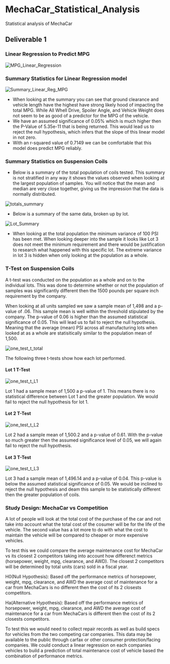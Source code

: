 # MechaCar_Statistical_Analysis
Statistical analysis of MechaCar

## Deliverable 1

### Linear Regression to Predict MPG
![MPG_Linear_Regression](https://user-images.githubusercontent.com/104606589/189550747-525d078f-e87a-47a2-9fdf-e1a3a70eed50.png)
### Summary Statistics for Linear Regression model
![Summary_Linear_Reg_MPG](https://user-images.githubusercontent.com/104606589/189550775-ce4ef373-db45-4e05-b8d0-fa5f3f149bba.png)
- When looking at the summary you can see that ground clearance and vehicle length have the highest  have strong likely hood of impacting the total MPG.  While All Whell Drive, Spoiler Angle, and Vehicle Weight does not seem to be as good of a predictor for the MPG of the vehicle.
- We have an assumed significance of 0.05% which is much higher then the P-Value of 5.35e-11 that is being returned. This would lead us to reject the null hypothesis, which infers that the slope of this linear model in not zero.
- With an r-squared value of 0.7149 we can be comfortable that this model does predict MPG reliably. 
### Summary Statistics on Suspension Coils
- Below is a summary of the total population of coils tested.  This summary is not stratified in any way it shows the values observed when looking at the largest population of samples.  You will notice that the mean and median are very close together, giving us the impression that the data is normally distributed.

![totals_summary](https://user-images.githubusercontent.com/104606589/189551215-8607ec70-bc2f-49fe-b357-584bfa9511ee.png)
- Below is a summary of the same data, broken up by lot.

![Lot_Summary](https://user-images.githubusercontent.com/104606589/189551220-1a30639d-2a1c-4721-861f-cc80c8a01267.png)

-  When looking at the total population the minimum variance of 100 PSI has been met.  When looking deeper into the sample it looks like Lot 3 does not meet the minimum requirement and there would be justification to research what happened with this specific lot. The extreme variance in lot 3 is hidden when only looking at the population as a whole. 
### T-Test on Suspension Coils
A t-test was conducted on the population as a whole and on to the individual lots.  This was done to determine whether or not the population of samples was significantly different then the 1500 pounds per square inch requirement by the company.

When looking at all units sampled we saw a sample mean of 1,498 and a p-value of .06.  This sample mean is well within the threshold stipulated by the company.  The p-value of 0.06 is higher than the assumed statistical significance of 0.05.  This will lead us to fail to reject the null hypothesis.  Meaning that the average (mean) PSI across all manufacturing lots when looked at as a whole are statisitically similar to the population mean of 1,500.

![one_test_t_total](https://user-images.githubusercontent.com/104606589/189551623-1fcd921f-031a-47df-a1cd-2f64788b8dd0.png)

The following three t-tests show how each lot performed.
#### Lot 1 T-Test

![one_test_t_L1](https://user-images.githubusercontent.com/104606589/189551626-cfce176f-74bb-47a9-b838-5462ef0e9359.png)

Lot 1 had a sample mean of 1,500 a p-value of 1.  This means there is no statistical difference between Lot 1 and the greater population.  We would fail to reject the null hypothesis for lot 1.
#### Lot 2 T-Test

![one_test_t_L2](https://user-images.githubusercontent.com/104606589/189551628-35cccd7e-77d9-4c52-908f-bd59045ab0df.png)

Lot 2 had a sample mean of 1,500.2 and a p-value of 0.61.  With the p-value so much greater then the assumed significance level of 0.05, we will again fail to reject the null hypothesis. 
#### Lot 3 T-Test

![one_test_t_L3](https://user-images.githubusercontent.com/104606589/189551629-69575736-51c3-4c59-bfb2-cbfc9f33e186.png)

Lot 3 had a sample mean of 1,496.14 and a p-value of 0.04.  This p-value is below the assumed statistical significance of 0.05.  We would be inclined to reject the null hypothesis and deam this sample to be statistically different then the greater population of coils. 

### Study Design: MechaCar vs Competition

A lot of people will look at the total cost of the purchase of the car and not take into account what the total cost of the cosumer will be for the life of the vehicle.  The second value has a lot more to do with what the cost to maintain the vehicle will be compared to cheaper or more expensive vehicles.

To test this we could compare the average maintenance cost for MechaCar vs its closest 2 competitors taking into account how differenct metrics (horsepower, weight, mpg, clearance, and AWD).  The closest 2 competitors will be determined by total units (cars) sold in a fiscal year.

H0(Null Hypothesis): Based off the performance metrics of horsepower, weight, mpg, clearance, and AWD the average cost of maintenance for a car from MechaCars is no different then the cost of its 2 closests competitors.

Ha(Alternative Hypothesis): Based off the performance metrics of horsepower, weight, mpg, clearance, and AWD the average cost of maintenance for a car from MechaCars is different then the cost of its 2 closests competitors.

To test this we would need to collect repair records as well as build specs for vehicles from the two competing car companies.  This data may be available to the public through carfax or other consumer protection/facing companies.  We could conduct a linear regression on each companies vehicles to build a prediction of total maintenance cost of vehicle based the combination of performance metrics. 


